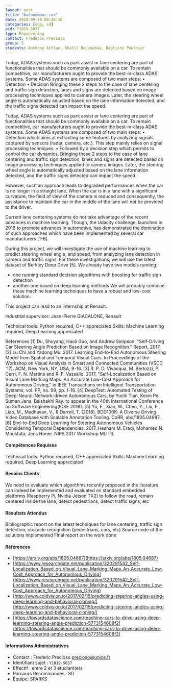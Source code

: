 ```yaml
---
layout: post
title: "Autonomous car"
date: 2018-09-10 00:40:18
categories: [oqp, sd]
pid: Y1819-S037
type: Engineering
contact: Frederic Precioso
group: 5
students: Anthony Athlan, Khalil Bouzoubaa, Baptiste Pouthier
---
```

       
Today, ADAS systems such as park assist or lane centering are part of functionalities that should be commonly available on a car. To remain competitive, car manufacturers ought to provide the best-in-class ADAS systems. Some ADAS systems are composed of two main steps: 
•	Detection 
•	Decision 
Bringing these 2 steps to the case of lane centering and traffic sign detection, lanes and signs are detected based on image processing techniques applied to camera images. Later, the steering wheel angle is automatically adjusted based on the lane information detected, and the traffic signs detected can impact the speed.

Today, ADAS systems such as park assist or lane centering are part of functionalities that should be commonly available on a car. To remain competitive, car manufacturers ought to provide the best-in-class ADAS systems. Some ADAS systems are composed of two main steps: 
•	Detection which aims at extracting some features by analyzing signals captured by sensors (radar, camera, etc.). This step mainly relies on signal processing techniques.
•	Followed by a decision step which permits to control the car dynamics.
Bringing these 2 steps to the case of lane centering and traffic sign detection, lanes and signs are detected based on image processing techniques applied to camera images. Later, the steering wheel angle is automatically adjusted based on the lane information detected, and the traffic signs detected can impact the speed.

However, such an approach leads to degraded performances when the car is no longer in a straight lane. When the car is in a lane with a significant curvature, the field of view of the camera is reduced and consequently, the assistance to maintain the car in the middle of the lane will not be provided to the driver.

Current lane centering systems do not take advantage of the recent advances in machine learning. Though, the Udacity challenge, launched in 2016 to promote advances in automotive, has demonstrated the domination of such approaches which have been implemented by several car manufacturers [1-6]. 

During this project, we will investigate the use of machine learning to predict steering wheel angle, and speed, from analyzing lane detection in camera and traffic signs. For these investigations, we will use the latest dataset of Berkley Deep Drive [5]. 
We already have two models running: 
- one running standard decision algorithms with boosting for traffic sign detection
- another one based on deep learning methods
We will probably combine these machine learning techniques to have a robust and low-cost solution.

This project can lead to an internship at Renault.

Industrial supervisor: Jean-Pierre GIACALONE, Renault

Technical tools: Python required, C++ appreciated
Skills: Machine Learning required, Deep Learning appreciated

References
[1] Du, Shuyang, Haoli Guo, and Andrew Simpson. "Self-Driving Car Steering Angle Prediction Based on Image Recognition." Report, 2017.
[2] Lu Chi and Yadong Mu. 2017. Learning End-to-End Autonomous Steering Model from Spatial and Temporal Visual Cues. In Proceedings of the Workshop on Visual Analysis in Smart and Connected Communities (VSCC '17). ACM, New York, NY, USA, 9-16.
[3] R. P. D. Vivacqua, M. Bertozzi, P. Cerri, F. N. Martins and R. F. Vassallo. 2017. "Self-Localization Based on Visual Lane Marking Maps: An Accurate Low-Cost Approach for Autonomous Driving," in IEEE Transactions on Intelligent Transportation Systems, vol. PP, no. 99, pp. 1-16.
[4] DeepTest: Automated Testing of Deep-Neural-Network-driven Autonomous Cars, by Yuchi Tian, Kexin Pei, Suman Jana, Baishakhi Ray. to appear in the 40th International Conference on Software Engineering(ICSE 2018).
[5]  Yu, F., Xian, W., Chen, Y., Liu, F., Liao, M., Madhavan, V., & Darrell, T. (2018). BDD100K: A Diverse Driving Video Database with Scalable Annotation Tooling. CoRR, abs/1805.04687.
[6] End-to-End Deep Learning for Steering Autonomous Vehicles Considering Temporal Dependencies. 2017. Hesham M. Eraqi, Mohamed N. Moustafa, Jens Honer. NIPS 2017 Workshop MLITS.


#### Compétences Requises
Technical tools: Python required, C++ appreciated
Skills: Machine Learning required, Deep Learning appreciated



     

#### Besoins Clients
We need to evaluate which algorithms recently proposed in the literature can indeed be implemented and evaluated on standard embedded platforms (Raspberry Pi, Nvidia Jetson TX2) to follow the road, remain centered inside the lane, detect pedestrians, detect traffic signs, etc

#### Résultats Attendus
Bibliographic report on the latest techniques for lane centering, traffic sign detection, obstacle recognition (pedestrians, cars, etc)
Source code of the solutions implemented 
Final report on the work done

#### Références

  * [https://arxiv.org/abs/1805.04687](https://arxiv.org/abs/1805.04687)
  * [https://www.researchgate.net/publication/320291542_Self-Localization_Based_on_Visual_Lane_Marking_Maps_An_Accurate_Low-Cost_Approach_for_Autonomous_Driving](https://www.researchgate.net/publication/320291542_Self-Localization_Based_on_Visual_Lane_Marking_Maps_An_Accurate_Low-Cost_Approach_for_Autonomous_Driving)
  * [http://www.coldvision.io/2017/02/15/predicting-steering-angles-using-deep-learning-and-behavioral-cloning/](http://www.coldvision.io/2017/02/15/predicting-steering-angles-using-deep-learning-and-behavioral-cloning/)
  * [https://towardsdatascience.com/teaching-cars-to-drive-using-deep-learning-steering-angle-prediction-5773154608f2](https://towardsdatascience.com/teaching-cars-to-drive-using-deep-learning-steering-angle-prediction-5773154608f2)

#### Informations Administratives
  * Contact : Frederic Precioso <precioso@unice.fr>
  * Identifiant sujet : `Y1819-S037`
  * Effectif : entre 2 et 3 étudiant(e)s
  * Parcours Recommandés : SD
  * Équipe: SPARKS

     